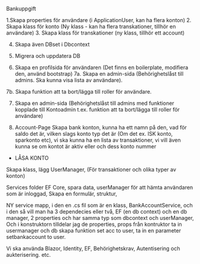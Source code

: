 ﻿Bankuppgift

1.Skapa properties för användare (i ApplicationUser, kan ha flera konton)
2. Skapa klass för konto (Ny klass - kan ha flera transkationer, tillhör en användare)
3. Skapa klass för transkationer (ny klass, tillhör ett account)

4. Skapa även DBset i Dbcontext

5. Migrera och uppdatera DB

6. Skapa en profilsida för användaren (Det finns en boilerplate, modifiera den, använd bootstrap)
7a. Skapa en admin-sida (Behörighetslåst till admins. Ska kunna visa lista av användare).

7b. Skapa funktion att ta bort/lägga till roller för användare.

7. Skapa en admin-sida (Behörighetslåst till admins med funktioner kopplade till Kontoadmin t.ex. funktion att ta bort/lägga till roller för användare)

8. Account-Page
Skapa bank konton, kunna ha ett namn på den, vad för saldo det är, vilken slags konto typ det är (Om det ex. ISK konto, sparkonto etc), 
vi ska kunna ha en lista av transaktioner, vi vill även kunna se om kontot är aktiv eller och dess konto nummer

+ LÅSA KONTO


Skapa klass, lägg UserManager, (För transaktioner och olika typer av konton)


Services folder
EF Core, spara data, userManager för att hämta användaren som är inloggad, 
Skapa en formulär, struktur, 

NY service mapp, i den en .cs fil som är en klass, BankAccountService, och i den så vill man ha 3 dependecies eller två, EF (en db context) och en db manager, 
2 properties och har samma typ som dbcontext och userManager, Och i konstruktorn tilldelar jag de properties, props från kontruktor ta in usermanager och db
    skapa funktion set acc to user, ta in en parameter setbankaccount to user.


Vi ska använda Blazor, Identity, EF, Behörighetskrav, Autentisering och aukterisering. etc.


